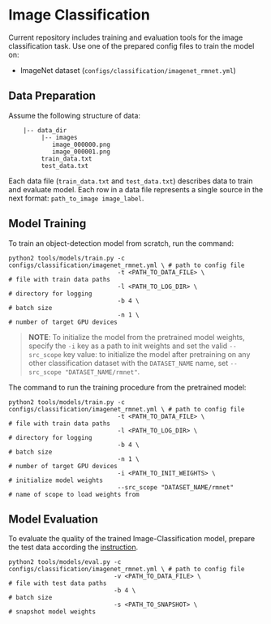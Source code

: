 # Image Classification

Current repository includes training and evaluation tools for the image classification task. Use one of the prepared config files to train the model on:
 - ImageNet dataset (`configs/classification/imagenet_rmnet.yml`)

## Data Preparation

Assume the following structure of data:

```
    |-- data_dir
         |-- images
            image_000000.png
            image_000001.png
         train_data.txt
         test_data.txt
```

Each data file (`train_data.txt` and `test_data.txt`) describes data to train and evaluate model. Each row in a data file represents a single source in the next format: `path_to_image image_label`.


## Model Training

To train an object-detection model from scratch, run the command:
```Shell
python2 tools/models/train.py -c configs/classification/imagenet_rmnet.yml \ # path to config file
                              -t <PATH_TO_DATA_FILE> \                       # file with train data paths
                              -l <PATH_TO_LOG_DIR> \                         # directory for logging
                              -b 4 \                                         # batch size
                              -n 1 \                                         # number of target GPU devices
```

> **NOTE**: To initialize the model from the pretrained model weights, specify the `-i` key as a path to init weights and set the valid `--src_scope` key value:
>  to initialize the model after pretraining on any other classification dataset with the `DATASET_NAME` name, set `--src_scope "DATASET_NAME/rmnet"`.

The command to run the training procedure from the pretrained model:
```Shell
python2 tools/models/train.py -c configs/classification/imagenet_rmnet.yml \ # path to config file
                              -t <PATH_TO_DATA_FILE> \                       # file with train data paths
                              -l <PATH_TO_LOG_DIR> \                         # directory for logging
                              -b 4 \                                         # batch size
                              -n 1 \                                         # number of target GPU devices
                              -i <PATH_TO_INIT_WEIGHTS> \                    # initialize model weights
                              --src_scope "DATASET_NAME/rmnet"               # name of scope to load weights from
```

## Model Evaluation
To evaluate the quality of the trained Image-Classification model, prepare the test data according the  [instruction](#data-preparation).

```Shell
python2 tools/models/eval.py -c configs/classification/imagenet_rmnet.yml \ # path to config file
                             -v <PATH_TO_DATA_FILE> \                       # file with test data paths
                             -b 4 \                                         # batch size
                             -s <PATH_TO_SNAPSHOT> \                        # snapshot model weights
```
